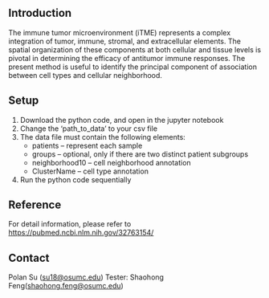 ## Introduction
The immune tumor microenvironment (iTME) represents a complex integration of tumor, immune, stromal, and extracellular elements. The spatial organization of these components at both cellular and tissue levels is pivotal in determining the efficacy of antitumor immune responses. The present method is useful to identify the principal component of association between cell types and cellular neighborhood.



## Setup
1.	Download the python code, and open in the jupyter notebook
2.	Change the ‘path_to_data’ to your csv file
3.	The data file must contain the following elements:
    - patients – represent each sample
    - groups – optional, only if there are two distinct patient subgroups
    - neighborhood10 – cell neighborhood annotation
    - ClusterName – cell type annotation
4.	Run the python code sequentially

## Reference
For detail information, please refer to https://pubmed.ncbi.nlm.nih.gov/32763154/

## Contact
Polan Su (su18@osumc.edu)
Tester: Shaohong Feng(shaohong.feng@osumc.edu)
